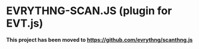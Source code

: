 # EVRYTHNG-SCAN.JS (plugin for EVT.js)

**This project has been moved to https://github.com/evrythng/scanthng.js**
